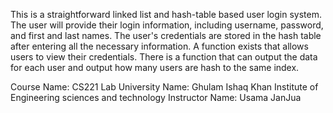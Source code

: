 
This is a straightforward linked list and hash-table based user login system. 
The user will provide their login information, including username, password, and first and last names. 
The user's credentials are stored in the hash table after entering all the necessary information. 
A function exists that allows users to view their credentials. 
There is a function that can output the data for each user and output how many users are hash to the same index.


Course Name: CS221 Lab
University Name: Ghulam Ishaq Khan Institute of Engineering sciences and technology
Instructor Name: Usama JanJua
